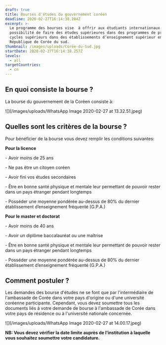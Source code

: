```yaml
---
draft: true
title: Bourses d'études du gouvernement coréen
deadline: 2020-02-27T16:14:38.204Z
excerpt: >-
  Le programme des bourses vise  à offrir aux étudiants internationaux la
  possibilité de faire des études supérieures dans des programmes de premier et
  cycles supérieurs dans des établissements d’enseignement supérieur en
  République de Corée du sud.
thumbnail: /images/uploads/Corée-du-Sud.jpg
startDate: 2020-02-27T16:14:38.257Z
levels:
  - all
targetCountries:
  - cn
---
```

## En quoi consiste la bourse ?

La bourse du gouvernement de la Coréen consiste à: 

![](/images/uploads/WhatsApp Image 2020-02-27 at 13.32.51.jpeg)

## Quelles sont les critères de la bourse ?

Pour bénéficier de la bourse vous devez remplir les conditions suivantes:

**Pour la licence**

\- Avoir moins de 25 ans

\- Ne pas être un citoyen coréen 

\- Avoir fini vos études secondaires

\- Être en bonne santé physique et mentale leur permettant de pouvoir rester dans un pays étranger pendant longtemps

\- Posséder une moyenne pondérée au-dessus de 80% du dernier établissement d’enseignement fréquenté (G.P.A.)

 **Pour le master et doctorat**

\- Avoir moins de 40 ans

\- Avoir un diplôme baccalauréat ou une maîtrise 

\- Être en bonne santé physique et mentale leur permettant de pouvoir rester dans un pays étranger pendant longtemps

\- Posséder une moyenne pondérée au-dessus de 80% du dernier établissement d’enseignement fréquenté (G.P.A.)

## Comment postuler ?

Les demandes des bourse d'études ne se font que par l'intermédiaire de l'ambassade de Corée dans votre pays d'origine ou d'une université coréenne participante. Cependant, vous devez soumettre tous les documents liés à votre demande de bourse à l'ambassade de Corée dans votre pays de résidence ou à l'université nationale concernée.

![](/images/uploads/WhatsApp Image 2020-02-27 at 14.00.17.jpeg)

**NB:  Vous devez vérifier la date limite auprès de l’institution à laquelle vous souhaitez soumettre votre candidature.**
